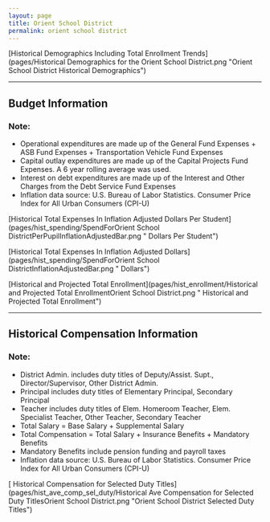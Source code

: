 ```yaml
---
layout: page
title: Orient School District
permalink: orient school district
---
```



[Historical Demographics Including Total Enrollment Trends](pages/Historical Demographics for the Orient School District.png "Orient School District Historical Demographics")

___

## Budget Information
### Note:
- Operational expenditures are made up of the General Fund Expenses + ASB Fund Expenses + Transportation Vehicle Fund Expenses
- Capital outlay expenditures are made up of the Capital Projects Fund Expenses. A 6 year rolling average was used.
- Interest on debt expenditures are made up of the Interest and Other Charges from the Debt Service Fund Expenses
- Inflation data source: U.S. Bureau of Labor Statistics. Consumer Price Index for All Urban Consumers (CPI-U)

[Historical Total Expenses In Inflation Adjusted Dollars Per Student](pages/hist_spending/SpendForOrient School DistrictPerPupilInflationAdjustedBar.png " Dollars Per Student")

[Historical Total Expenses In Inflation Adjusted Dollars](pages/hist_spending/SpendForOrient School DistrictInflationAdjustedBar.png " Dollars")

[Historical and Projected Total Enrollment](pages/hist_enrollment/Historical and Projected Total EnrollmentOrient School District.png " Historical and Projected Total Enrollment")


___

## Historical Compensation Information
### Note:
- District Admin. includes duty titles of Deputy/Assist. Supt., Director/Supervisor, Other District Admin.
- Principal includes duty titles of Elementary Principal, Secondary Principal
- Teacher includes duty titles of Elem. Homeroom Teacher, Elem. Specialist Teacher, Other Teacher, Secondary Teacher
- Total Salary = Base Salary + Supplemental Salary
- Total Compensation = Total Salary + Insurance Benefits + Mandatory Benefits
- Mandatory Benefits include pension funding and payroll taxes
- Inflation data source: U.S. Bureau of Labor Statistics. Consumer Price Index for All Urban Consumers (CPI-U)

[ Historical Compensation for Selected Duty Titles](pages/hist_ave_comp_sel_duty/Historical Ave Compensation for Selected Duty TitlesOrient School District.png "Orient School District Selected Duty Titles")

